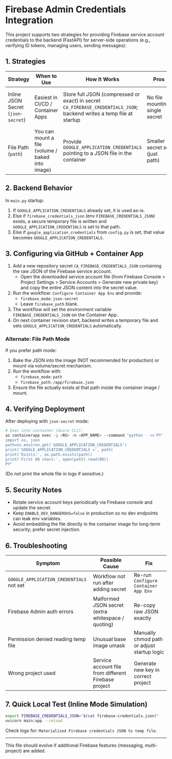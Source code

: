 # Firebase Admin Credentials Integration

This project supports two strategies for providing Firebase service account credentials to the backend (FastAPI) for server-side operations (e.g., verifying ID tokens, managing users, sending messages):

## 1. Strategies

| Strategy | When to Use | How It Works | Pros | Cons |
|----------|-------------|--------------|------|------|
| Inline JSON Secret (`json-secret`) | Easiest in CI/CD / Container Apps | Store full JSON (compressed or exact) in secret `CA_FIREBASE_CREDENTIALS_JSON`; backend writes a temp file at startup | No file mounting; single secret | Large secret; rotation requires re‑encoding JSON |
| File Path (`path`) | You can mount a file (volume / baked into image) | Provide `GOOGLE_APPLICATION_CREDENTIALS` pointing to a JSON file in the container | Smaller secret set (just path) | Requires baking or mounting file |

## 2. Backend Behavior

In `main.py` startup:
1. If `GOOGLE_APPLICATION_CREDENTIALS` already set, it is used as-is.
2. Else if `firebase_credentials_json` (env `FIREBASE_CREDENTIALS_JSON`) exists, a secure temporary file is written and `GOOGLE_APPLICATION_CREDENTIALS` is set to that path.
3. Else if `google_application_credentials` from `config.py` is set, that value becomes `GOOGLE_APPLICATION_CREDENTIALS`.

## 3. Configuring via GitHub + Container App

1. Add a new repository secret `CA_FIREBASE_CREDENTIALS_JSON` containing the raw JSON of the Firebase service account.
   - Open the downloaded service account file (from Firebase Console > Project Settings > Service Accounts > Generate new private key) and copy the entire JSON content into the secret value.
2. Run the workflow: `Configure Container App Env` and provide:
   - `firebase_mode`: `json-secret`
   - Leave `firebase_path` blank.
3. The workflow will set the environment variable `FIREBASE_CREDENTIALS_JSON` on the Container App.
4. On next container revision start, backend writes a temporary file and sets `GOOGLE_APPLICATION_CREDENTIALS` automatically.

### Alternate: File Path Mode
If you prefer path mode:
1. Bake the JSON into the image (NOT recommended for production) or mount via volume/secret mechanism.
2. Run the workflow with:
   - `firebase_mode`: `path`
   - `firebase_path`: `/app/firebase.json`
3. Ensure the file actually exists at that path inside the container image / mount.

## 4. Verifying Deployment
After deploying with `json-secret` mode:
```bash
# Exec into container (Azure CLI):
az containerapp exec -g <RG> -n <APP_NAME> --command "python - <<'PY'
import os, json
path=os.environ.get('GOOGLE_APPLICATION_CREDENTIALS')
print('GOOGLE_APPLICATION_CREDENTIALS =', path)
print('Exists:', os.path.exists(path))
print('First 80 chars:', open(path).read(80))
PY"
```
(Do not print the whole file in logs if sensitive.)

## 5. Security Notes
- Rotate service account keys periodically via Firebase console and update the secret.
- Keep `ENABLE_DEV_DANGEROUS=false` in production so no dev endpoints can leak env variables.
- Avoid embedding the file directly in the container image for long-term security; prefer secret injection.

## 6. Troubleshooting
| Symptom | Possible Cause | Fix |
|---------|----------------|-----|
| `GOOGLE_APPLICATION_CREDENTIALS` not set | Workflow not run after adding secret | Re-run `Configure Container App Env` |
| Firebase Admin auth errors | Malformed JSON secret (extra whitespace / quoting) | Re-copy raw JSON exactly |
| Permission denied reading temp file | Unusual base image umask | Manually chmod path or adjust startup logic |
| Wrong project used | Service account file from different Firebase project | Generate new key in correct project |

## 7. Quick Local Test (Inline Mode Simulation)
```bash
export FIREBASE_CREDENTIALS_JSON="$(cat firebase-credentials.json)"
uvicorn main:app --reload
```
Check logs for: `Materialized Firebase credentials JSON to temp file`.

---
This file should evolve if additional Firebase features (messaging, multi-project) are added.
